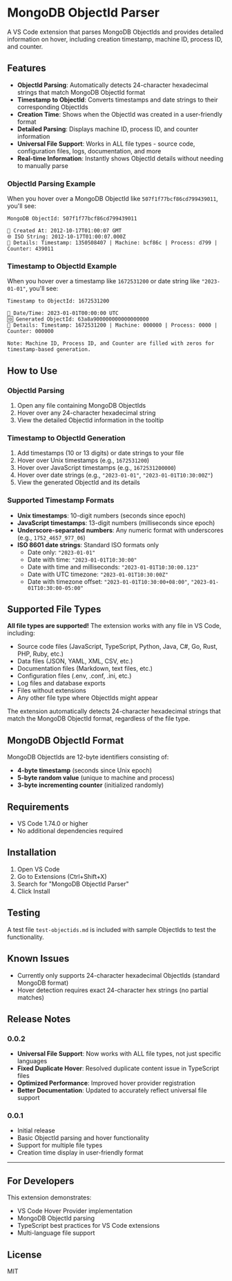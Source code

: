 # MongoDB ObjectId Parser

A VS Code extension that parses MongoDB ObjectIds and provides detailed information on hover, including creation timestamp, machine ID, process ID, and counter.

## Features

- **ObjectId Parsing**: Automatically detects 24-character hexadecimal strings that match MongoDB ObjectId format
- **Timestamp to ObjectId**: Converts timestamps and date strings to their corresponding ObjectIds
- **Creation Time**: Shows when the ObjectId was created in a user-friendly format
- **Detailed Parsing**: Displays machine ID, process ID, and counter information
- **Universal File Support**: Works in ALL file types - source code, configuration files, logs, documentation, and more
- **Real-time Information**: Instantly shows ObjectId details without needing to manually parse

### ObjectId Parsing Example

When you hover over a MongoDB ObjectId like `507f1f77bcf86cd799439011`, you'll see:

```
MongoDB ObjectId: 507f1f77bcf86cd799439011

📅 Created At: 2012-10-17T01:00:07 GMT
🌐 ISO String: 2012-10-17T01:00:07.000Z
🔧 Details: Timestamp: 1350508407 | Machine: bcf86c | Process: d799 | Counter: 439011
```

### Timestamp to ObjectId Example

When you hover over a timestamp like `1672531200` or date string like `"2023-01-01"`, you'll see:

```
Timestamp to ObjectId: 1672531200

📅 Date/Time: 2023-01-01T00:00:00 UTC
🆔 Generated ObjectId: 63a8a900000000000000000
🔧 Details: Timestamp: 1672531200 | Machine: 000000 | Process: 0000 | Counter: 000000

Note: Machine ID, Process ID, and Counter are filled with zeros for timestamp-based generation.
```

## How to Use

### ObjectId Parsing
1. Open any file containing MongoDB ObjectIds
2. Hover over any 24-character hexadecimal string
3. View the detailed ObjectId information in the tooltip

### Timestamp to ObjectId Generation
1. Add timestamps (10 or 13 digits) or date strings to your file
2. Hover over Unix timestamps (e.g., `1672531200`)
3. Hover over JavaScript timestamps (e.g., `1672531200000`)
4. Hover over date strings (e.g., `"2023-01-01"`, `"2023-01-01T10:30:00Z"`)
5. View the generated ObjectId and its details

### Supported Timestamp Formats
- **Unix timestamps**: 10-digit numbers (seconds since epoch)
- **JavaScript timestamps**: 13-digit numbers (milliseconds since epoch)
- **Underscore-separated numbers**: Any numeric format with underscores (e.g., `1752_4657_977_06`)
- **ISO 8601 date strings**: Standard ISO formats only
  - Date only: `"2023-01-01"`
  - Date with time: `"2023-01-01T10:30:00"`
  - Date with time and milliseconds: `"2023-01-01T10:30:00.123"`
  - Date with UTC timezone: `"2023-01-01T10:30:00Z"`
  - Date with timezone offset: `"2023-01-01T10:30:00+08:00"`, `"2023-01-01T10:30:00-05:00"`

## Supported File Types

**All file types are supported!** The extension works with any file in VS Code, including:

- Source code files (JavaScript, TypeScript, Python, Java, C#, Go, Rust, PHP, Ruby, etc.)
- Data files (JSON, YAML, XML, CSV, etc.)
- Documentation files (Markdown, text files, etc.)
- Configuration files (.env, .conf, .ini, etc.)
- Log files and database exports
- Files without extensions
- Any other file type where ObjectIds might appear

The extension automatically detects 24-character hexadecimal strings that match the MongoDB ObjectId format, regardless of the file type.

## MongoDB ObjectId Format

MongoDB ObjectIds are 12-byte identifiers consisting of:
- **4-byte timestamp** (seconds since Unix epoch)
- **5-byte random value** (unique to machine and process)
- **3-byte incrementing counter** (initialized randomly)

## Requirements

- VS Code 1.74.0 or higher
- No additional dependencies required

## Installation

1. Open VS Code
2. Go to Extensions (Ctrl+Shift+X)
3. Search for "MongoDB ObjectId Parser"
4. Click Install

## Testing

A test file `test-objectids.md` is included with sample ObjectIds to test the functionality.

## Known Issues

- Currently only supports 24-character hexadecimal ObjectIds (standard MongoDB format)
- Hover detection requires exact 24-character hex strings (no partial matches)

## Release Notes

### 0.0.2

- **Universal File Support**: Now works with ALL file types, not just specific languages
- **Fixed Duplicate Hover**: Resolved duplicate content issue in TypeScript files
- **Optimized Performance**: Improved hover provider registration
- **Better Documentation**: Updated to accurately reflect universal file support

### 0.0.1

- Initial release
- Basic ObjectId parsing and hover functionality
- Support for multiple file types
- Creation time display in user-friendly format

---

## For Developers

This extension demonstrates:
- VS Code Hover Provider implementation
- MongoDB ObjectId parsing
- TypeScript best practices for VS Code extensions
- Multi-language file support

## License

MIT
